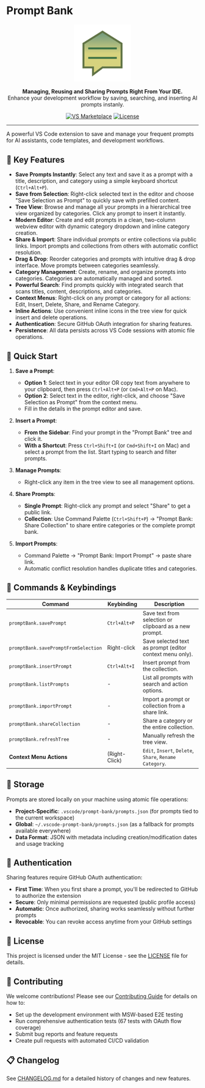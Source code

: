 # Prompt Bank

<p align="center">
  <img src="./assets/logo_3x.png" alt="Prompt Bank Logo" width="150">
</p>

<p align="center">
  <strong>Managing, Reusing and Sharing Prompts Right From Your IDE.</strong>
  <br />
  Enhance your development workflow by saving, searching, and inserting AI prompts instanly.
</p>

<p align="center">
  <a href="https://marketplace.visualstudio.com/items?itemName=prestissimo.prompt-bank"><img src="https://img.shields.io/visual-studio-marketplace/v/prestissimo.prompt-bank?style=for-the-badge&label=VS%20Marketplace&color=blue" alt="VS Marketplace"></a>
  <a href="https://github.com/ShaulAb/prompt-bank/blob/master/LICENSE"><img src="https://img.shields.io/github/license/ShaulAb/prompt-bank?style=for-the-badge&color=green" alt="License"></a>
</p>

---

A powerful VS Code extension to save and manage your frequent prompts for AI assistants, code templates, and development workflows.

<!-- Optional: Add a GIF demo here -->
<!-- <p align="center">
  <img src="link-to-your-demo.gif" alt="Prompt Bank Demo">
</p> -->

## 🚀 Key Features

- **Save Prompts Instantly**: Select any text and save it as a prompt with a title, description, and category using a simple keyboard shortcut (`Ctrl+Alt+P`).
- **Save from Selection**: Right-click selected text in the editor and choose "Save Selection as Prompt" to quickly save with prefilled content.
- **Tree View**: Browse and manage all your prompts in a hierarchical tree view organized by categories. Click any prompt to insert it instantly.
- **Modern Editor**: Create and edit prompts in a clean, two-column webview editor with dynamic category dropdown and inline category creation.
- **Share & Import**: Share individual prompts or entire collections via public links. Import prompts and collections from others with automatic conflict resolution.
- **Drag & Drop**: Reorder categories and prompts with intuitive drag & drop interface. Move prompts between categories seamlessly.
- **Category Management**: Create, rename, and organize prompts into categories. Categories are automatically managed and sorted.
- **Powerful Search**: Find prompts quickly with integrated search that scans titles, content, descriptions, and categories.
- **Context Menus**: Right-click on any prompt or category for all actions: Edit, Insert, Delete, Share, and Rename Category.
- **Inline Actions**: Use convenient inline icons in the tree view for quick insert and delete operations.
- **Authentication**: Secure GitHub OAuth integration for sharing features.
- **Persistence**: All data persists across VS Code sessions with atomic file operations.


## 🎯 Quick Start

1.  **Save a Prompt**:
    - **Option 1**: Select text in your editor OR copy text from anywhere to your clipboard, then press `Ctrl+Alt+P` (or `Cmd+Alt+P` on Mac).
    - **Option 2**: Select text in the editor, right-click, and choose "Save Selection as Prompt" from the context menu.
    - Fill in the details in the prompt editor and save.

2.  **Insert a Prompt**:
    - **From the Sidebar**: Find your prompt in the "Prompt Bank" tree and click it.
    - **With a Shortcut**: Press `Ctrl+Shift+I` (or `Cmd+Shift+I` on Mac) and select a prompt from the list. Start typing to search and filter prompts.

3.  **Manage Prompts**:
    - Right-click any item in the tree view to see all management options.

4. **Share Prompts**:
    - **Single Prompt**: Right-click any prompt and select "Share" to get a public link.
    - **Collection**: Use Command Palette (`Ctrl+Shift+P`) → "Prompt Bank: Share Collection" to share entire categories or the complete prompt bank.

5. **Import Prompts**:
    - Command Palette → "Prompt Bank: Import Prompt" → paste share link.
    - Automatic conflict resolution handles duplicate titles and categories.


## 🔧 Commands & Keybindings

| Command                    | Keybinding     | Description                                                       |
| -------------------------- | -------------- | ----------------------------------------------------------------- |
| `promptBank.savePrompt`    | `Ctrl+Alt+P` | Save text from selection or clipboard as a new prompt.        |
| `promptBank.savePromptFromSelection` | Right-click | Save selected text as prompt (editor context menu only).  |
| `promptBank.insertPrompt`  | `Ctrl+Alt+I` | Insert prompt from the collection.                                 |
| `promptBank.listPrompts`   | -              | List all prompts with search and action options.                  |
| `promptBank.importPrompt`  | -              | Import a prompt or collection from a share link.                  |
| `promptBank.shareCollection` | -           | Share a category or the entire collection.                         |
| `promptBank.refreshTree`   | -              | Manually refresh the tree view.                                   |
| **Context Menu Actions**   | (Right-Click)  | `Edit`, `Insert`, `Delete`, `Share`, `Rename Category`.           |

## 📁 Storage

Prompts are stored locally on your machine using atomic file operations:

- **Project-Specific**: `.vscode/prompt-bank/prompts.json` (for prompts tied to the current workspace)
- **Global**: `~/.vscode-prompt-bank/prompts.json` (as a fallback for prompts available everywhere)
- **Data Format**: JSON with metadata including creation/modification dates and usage tracking

## 🔐 Authentication

Sharing features require GitHub OAuth authentication:

- **First Time**: When you first share a prompt, you'll be redirected to GitHub to authorize the extension
- **Secure**: Only minimal permissions are requested (public profile access)
- **Automatic**: Once authorized, sharing works seamlessly without further prompts
- **Revocable**: You can revoke access anytime from your GitHub settings

## 📄 License

This project is licensed under the MIT License - see the [LICENSE](LICENSE) file for details.

## 🤝 Contributing

We welcome contributions! Please see our [Contributing Guide](CONTRIBUTING.md) for details on how to:

- Set up the development environment with MSW-based E2E testing
- Run comprehensive authentication tests (67 tests with OAuth flow coverage)
- Submit bug reports and feature requests
- Create pull requests with automated CI/CD validation

## 📋 Changelog

See [CHANGELOG.md](CHANGELOG.md) for a detailed history of changes and new features.
